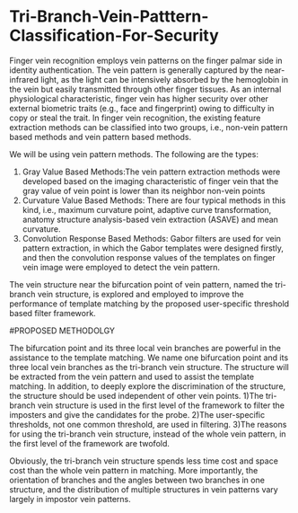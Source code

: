 # Tri-Branch-Vein-Patttern-Classification-For-Security
Finger vein recognition employs vein patterns on the finger palmar side in identity
authentication. The vein pattern is generally captured by the near-infrared light, as
the light can be intensively absorbed by the hemoglobin in the vein but easily
transmitted through other finger tissues. As an internal physiological
characteristic, finger vein has higher security over other external biometric traits
(e.g., face and fingerprint) owing to difficulty in copy or steal the trait.
In finger vein recognition, the existing feature extraction methods can be classified
into two groups, i.e., non-vein pattern based methods and vein pattern based
methods.

We will be using vein pattern methods. The following are the types:
1. Gray Value Based Methods:The vein pattern extraction methods were
developed based on the imaging characteristic of finger vein that the gray value of
vein point is lower than its neighbor non-vein points
2. Curvature Value Based Methods: There are four typical methods in this kind,
i.e., maximum curvature point, adaptive curve transformation, anatomy structure
analysis-based vein extraction (ASAVE) and mean curvature.
3. Convolution Response Based Methods: Gabor filters are used for vein pattern
extraction, in which the Gabor templates were designed firstly, and then the
convolution response values of the templates on finger vein image were employed
to detect the vein pattern.

The vein structure near the bifurcation point of vein pattern, named the tri-branch
vein structure, is explored and employed to improve the performance of template
matching by the proposed user-specific threshold based filter framework.

#PROPOSED METHODOLGY

The bifurcation point and its three local vein branches are powerful in the
assistance to the template matching. We name one bifurcation point and its three
local vein branches as the tri-branch vein structure. The structure will be extracted
from the vein pattern and used to assist the template matching.
In addition, to deeply explore the discrimination of the structure, the structure
should be used independent of other vein points.
1)The tri-branch vein structure is used in the first level of the framework to filter
the imposters and give the candidates for the probe.
2)The user-specific thresholds, not one common threshold, are used in filtering.
3)The reasons for using the tri-branch vein structure, instead of the whole vein
pattern, in the first level of the framework are twofold.

Obviously, the tri-branch vein structure spends less time cost and space cost than
the whole vein pattern in matching. More importantly, the orientation of branches
and the angles between two branches in one structure, and the distribution of
multiple structures in vein patterns vary largely in impostor vein patterns.
